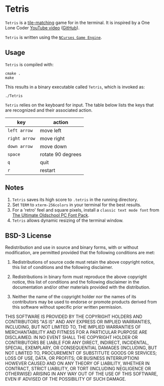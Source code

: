 # Tetris

`Tetris` is a [tile-matching](https://en.wikipedia.org/wiki/Tetris) game for in the terminal. It is inspired by a One Lone Coder [YouTube video](https://youtu.be/8OK8_tHeCIA) ([GitHub](https://github.com/OneLoneCoder/videos/blob/master/OneLoneCoder_Tetris.cpp)).

`Tetris` is written using the [`NCurses Game Engine`](../README.md).

## Usage

`Tetris` is compiled with:

```shell
cmake .
make
```

This results in a binary executable called `Tetris`, which is invoked as:

```shell
./Tetris
```

`Tetris` relies on the keyboard for input. The table below lists the keys that are recognized and their associated action.

|key|action|
----|-----
|`left arrow`|move left|
|`right arrow`|move right|
|`down arrow`|move down|
|`space`|rotate 90 degrees|
|`q`|quit|
|`r`|restart|

## Notes

1. `Tetris` saves its high score to `.tetris` in the running directory.
2. Set `TERM` to `xterm-256colors` in your terminal for the best results.
3. For a 'retro' feel and square pixels, install a `classic text mode font` from [The Ultimate Oldschool PC Font Pack](https://int10h.org/oldschool-pc-fonts/).
4. `Tetris` allows dynamic resizing of the terminal window.

## BSD-3 License

Redistribution and use in source and binary forms, with or without modification, are permitted provided that the following conditions are met:

1. Redistributions of source code must retain the above copyright notice, this list of conditions and the following disclaimer.

2. Redistributions in binary form must reproduce the above copyright notice, this list of conditions and the following disclaimer in the documentation and/or other materials provided with the distribution.

3. Neither the name of the copyright holder nor the names of its contributors may be used to endorse or promote products derived from this software without specific prior written permission.

THIS SOFTWARE IS PROVIDED BY THE COPYRIGHT HOLDERS AND CONTRIBUTORS "AS IS" AND ANY EXPRESS OR IMPLIED WARRANTIES, INCLUDING, BUT NOT LIMITED TO, THE IMPLIED WARRANTIES OF MERCHANTABILITY AND FITNESS FOR A PARTICULAR PURPOSE ARE DISCLAIMED. IN NO EVENT SHALL THE COPYRIGHT HOLDER OR CONTRIBUTORS BE LIABLE FOR ANY DIRECT, INDIRECT, INCIDENTAL, SPECIAL, EXEMPLARY, OR CONSEQUENTIAL DAMAGES (INCLUDING, BUT NOT LIMITED TO, PROCUREMENT OF SUBSTITUTE GOODS OR SERVICES; LOSS OF USE, DATA, OR PROFITS; OR BUSINESS INTERRUPTION) HOWEVER CAUSED AND ON ANY THEORY OF LIABILITY, WHETHER IN CONTRACT, STRICT LIABILITY, OR TORT (INCLUDING NEGLIGENCE OR OTHERWISE) ARISING IN ANY WAY OUT OF THE USE OF THIS SOFTWARE, EVEN IF ADVISED OF THE POSSIBILITY OF SUCH DAMAGE.
